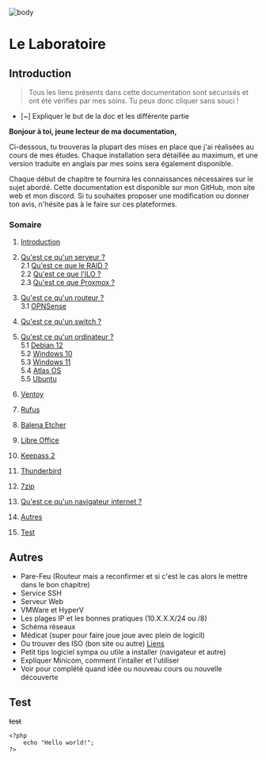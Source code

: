 ![body](https://banzaihobby.com/cdn/shop/files/Aoshima_Initial_D_Takumi_Fujiwara_AE86_Trueno_Project_D_Specification_-_BanzaiHobby-254450.jpg?v=1717061182&width=1100)

# **Le Laboratoire**

## **Introduction**

> Tous les liens présents dans cette documentation sont sécurisés et ont été vérifiés par mes soins. Tu peux donc cliquer sans souci !

- [~] Expliquer le but de la doc et les différente partie

**Bonjour à toi, jeune lecteur de ma documentation,**

Ci-dessous, tu trouveras la plupart des mises en place que j'ai réalisées au cours de mes études.
Chaque installation sera détaillée au maximum, et une version traduite en anglais par mes soins sera également disponible.

Chaque début de chapitre te fournira les connaissances nécessaires sur le sujet abordé.
Cette documentation est disponible sur mon GitHub, mon site web et mon discord.
Si tu souhaites proposer une modification ou donner ton avis, n'hésite pas à le faire sur ces plateformes.

### **Somaire**

1. [Introduction](#introduction)

2. [Qu'est ce qu'un serveur ?](./docs-server.md)      
2.1 [Qu'est ce que le RAID ?](./docs-raid.md)          
2.2 [Qu'est ce que l'ILO ?](./docs-ilo.md)     
2.3 [Qu'est ce que Proxmox ?](./docs-proxmox.md)

3. [Qu'est ce qu'un routeur ?](./docs-routeur.md)      
3.1 [OPNSense](./docs-opnsense.md)

4. [Qu'est ce qu'un switch ?](./docs-switch.md)

5. [Qu'est ce qu'un ordinateur ?](./docs-ordinateur.md)      
5.1 [Debian 12](./docs-debian12.md)     
5.2 [Windows 10](./docs-win10.md)       
5.3 [Windows 11](./docs-win11.md)       
5.4 [Atlas OS](./docs-atlasos.md)       
5.5 [Ubuntu](./docs-ubuntu.md)

6. [Ventoy](./docs-ventoy.md)

7. [Rufus](./docs-rufus.md)

8. [Balena Etcher](./docs-balenaetcher.md)

9. [Libre Office](./docs-libreoffice.md)

10. [Keepass 2](./docs-keepass.md)

11. [Thunderbird](./docs-thunderbird.md)

12. [7zip](./docs-7zip.md)

13. [Qu'est ce qu'un navigateur internet ?](./docs-browner.md)    

14. [Autres](#autres)

15. [Test](#test)

## **Autres**

- Pare-Feu (Routeur mais a reconfirmer et si c'est le cas alors le mettre dans le bon chapitre)
- Service SSH
- Serveur Web
- VMWare et HyperV
- Les plages IP et les bonnes pratiques (10.X.X.X/24 ou /8)
- Schéma réseaux
- Médicat (super pour faire joue joue avec plein de logicil)
- Ou trouver des ISO (bon site ou autre) [Liens](https://lecrabeinfo.net/telecharger/)
- Petit tips logiciel sympa ou utile a installer (navigateur et autre)
- Expliquer Minicom, comment l'intaller et l'utiliser
- Voir pour complété quand idée ou nouveau cours ou nouvelle découverte

## **Test**

<s> test </s>

    <?php
        echo "Hello world!";
    ?>